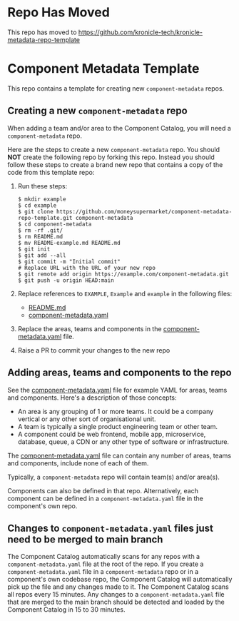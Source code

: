 # Repo Has Moved

This repo has moved to https://github.com/kronicle-tech/kronicle-metadata-repo-template


# Component Metadata Template

This repo contains a template for creating new `component-metadata` repos.

## Creating a new `component-metadata` repo

When adding a team and/or area to the Component Catalog, you will need a `component-metadata` repo.

Here are the steps to create a new `component-metadata` repo.  You should **NOT** create the following
repo by forking this repo.  Instead you should follow these steps to create a brand new repo that
contains a copy of the code from this template repo:

1. Run these steps:
   
   ```shell
   $ mkdir example
   $ cd example
   $ git clone https://github.com/moneysupermarket/component-metadata-repo-template.git component-metadata
   $ cd component-metadata
   $ rm -rf .git/
   $ rm README.md
   $ mv README-example.md README.md
   $ git init
   $ git add --all
   $ git commit -m "Initial commit"
   # Replace URL with the URL of your new repo 
   $ git remote add origin https://example.com/component-metadata.git
   $ git push -u origin HEAD:main
   ```
   
3. Replace references to `EXAMPLE`, `Example` and `example` in the following files:
   * [README.md](README.md)
   * [component-metadata.yaml](component-metadata.yaml)
4. Replace the areas, teams and components in the [component-metadata.yaml](component-metadata.yaml) file.
5. Raise a PR to commit your changes to the new repo

## Adding areas, teams and components to the repo

See the [component-metadata.yaml](component-metadata.yaml) file for example YAML for areas, teams and components.
Here's a description of those concepts: 

* An area is any grouping of 1 or more teams. It could be a company vertical or any other sort of organisational unit.
* A team is typically a single product engineering team or other team.
* A component could be web frontend, mobile app, microservice, database, queue, a CDN or any other type of software or
 infrastructure.

The [component-metadata.yaml](component-metadata.yaml) file can contain any number of areas, teams and components,
include none of each of them.

Typically, a `component-metadata` repo will contain team(s) and/or area(s).

Components can also be defined in that repo. Alternatively, each component can be defined in a `component-metadata.yaml`
file in the component's own repo.

## Changes to `component-metadata.yaml` files just need to be merged to main branch

The Component Catalog automatically scans for any repos with a `component-metadata.yaml` file at the
root of the repo.  If you create a `component-metadata.yaml` file in a `component-metadata` repo or in a component's own
codebase repo, the Component Catalog will automatically pick up the file and any changes made to it.  The Component Catalog
scans all repos every 15 minutes.  Any changes to a `component-metadata.yaml` file that are merged to the main branch 
should be detected and loaded by the Component Catalog in 15 to 30 minutes.  
